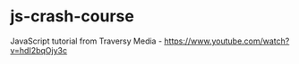 # js-crash-course
JavaScript tutorial from Traversy Media - https://www.youtube.com/watch?v=hdI2bqOjy3c
